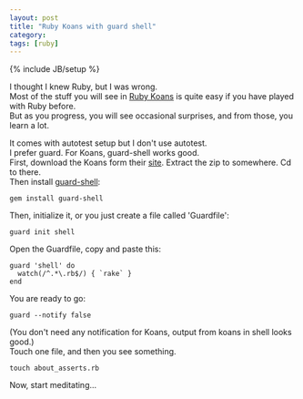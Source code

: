 ```yaml
---
layout: post
title: "Ruby Koans with guard shell"
category: 
tags: [ruby]
---
```

{% include JB/setup %}

I thought I knew Ruby, but I was wrong.  
Most of the stuff you will see in [Ruby Koans](http://rubykoans.com/ "Learn Ruby with the EdgeCase Ruby Koans") is quite easy if you have played with Ruby before.  
But as you progress, you will see occasional surprises, and from those, you learn a lot.

It comes with autotest setup but I don't use autotest.  
I prefer guard. For Koans, guard-shell works good.  
First, download the Koans form their [site](http://rubykoans.com/ "Learn Ruby with the EdgeCase Ruby Koans"). Extract the zip to somewhere. Cd to there.  
Then install [guard-shell](https://github.com/guard/guard-shell):

    gem install guard-shell

Then, initialize it, or you just create a file called 'Guardfile':

    guard init shell

Open the Guardfile, copy and paste this:

    guard 'shell' do
      watch(/^.*\.rb$/) { `rake` }
    end

You are ready to go:

    guard --notify false

(You don't need any notification for Koans, output from koans in shell looks good.)  
Touch one file, and then you see something.

    touch about_asserts.rb

Now, start meditating...
